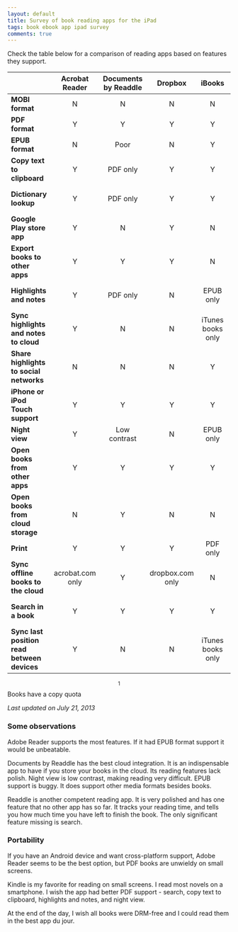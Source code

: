 ```yaml
---
layout: default
title: Survey of book reading apps for the iPad
tags: book ebook app ipad survey
comments: true
---
```


Check the table below for a comparison of reading apps based on features they support.

|                                             | **Acrobat Reader** | **Documents by Readdle** |   **Dropbox**    |    **iBooks**     |    **Kindle**     |  **Play Books**  |
| ------------------------------------------- | :----------------: | :----------------------: | :--------------: | :---------------: | :---------------: | :--------------: |
| **MOBI format**                             |         N          |            N             |        N         |         N         |         Y         |        N         |
| **PDF format**                              |         Y          |            Y             |        Y         |         Y         |         Y         |        N         |
| **EPUB format**                             |         N          |           Poor           |        N         |         Y         |         N         |        Y         |
| **Copy text to clipboard**                  |         Y          |         PDF only         |        Y         |         Y         |         Y         |     Y $$^1$$     |
| **Dictionary lookup**                       |         Y          |         PDF only         |        Y         |         Y         | Kindle books only |        Y         |
| **Google Play store app**                   |         Y          |            N             |        Y         |         N         |         Y         |        Y         |
| **Export books to other apps**              |         Y          |            Y             |        Y         |         N         |         N         |        N         |
| **Highlights and notes**                    |         Y          |         PDF only         |        N         |     EPUB only     | Kindle books only |        Y         |
| **Sync highlights and notes to cloud**      |         Y          |            N             |        N         | iTunes books only | Kindle books only |        Y         |
| **Share highlights to social networks**     |         N          |            N             |        N         |         Y         | Kindle books only |        N         |
| **iPhone or iPod Touch support**            |         Y          |            Y             |        Y         |         Y         |         Y         |        Y         |
| **Night view**                              |         Y          |       Low contrast       |        N         |     EPUB only     |     MOBI only     |        Y         |
| **Open books from other apps**              |         Y          |            Y             |        Y         |         Y         |         Y         |        N         |
| **Open books from cloud storage**           |         N          |            Y             |        N         |         N         |         N         | Google Play only |
| **Print**                                   |         Y          |            Y             |        Y         |     PDF only      |     PDF only      |        N         |
| **Sync offline books to the cloud**         |  acrobat.com only  |            Y             | dropbox.com only |         N         |         N         |        N         |
| **Search in a book**                        |         Y          |            Y             |        Y         |         Y         | Kindle books only |        Y         |
| **Sync last position read between devices** |         Y          |            N             |        N         | iTunes books only | Kindle books only |        Y         |

$$^1$$ Books have a copy quota

_Last updated on July 21, 2013_

### Some observations

Adobe Reader supports the most features. If it had EPUB format support it would be unbeatable.

Documents by Readdle has the best cloud integration. It is an indispensable app to have if you store your books in the cloud. Its reading features lack polish. Night view is low contrast, making reading very difficult. EPUB support is buggy. It does support other media formats besides books.

Readdle is another competent reading app. It is very polished and has one feature that no other app has so far. It tracks your reading time, and tells you how much time you have left to finish the book. The only significant feature missing is search.

### Portability

If you have an Android device and want cross-platform support, Adobe Reader seems to be the best option, but PDF books are unwieldy on small screens.

Kindle is my favorite for reading on small screens. I read most novels on a smartphone. I wish the app had better PDF support - search, copy text to clipboard, highlights and notes, and night view.

At the end of the day, I wish all books were DRM-free and I could read them in the best app du jour.
